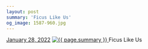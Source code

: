 ```yaml
---
layout: post
summary: 'Ficus Like Us'
og_image: 1587-960.jpg
---
```


<p>
  <time>
    <a href="/1587">January 28, 2022</a>
  </time>
  <a href="/1587">
    <img src="{{ site.assets_url }}/1587-480.jpg" srcset="{{ site.assets_url }}/1587-240.jpg 240w, {{ site.assets_url }}/1587-480.jpg 480w, {{ site.assets_url }}/1587-720.jpg 720w, {{ site.assets_url }}/1587-960.jpg 960w" sizes="(min-width: 700px) 50vw, calc(100vw - 2rem)" alt="{{ page.summary }}" />
  </a>
  <span>Ficus Like Us</span>
</p>
